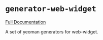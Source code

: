 # `generator-web-widget`

[Full Documentation](https://web-widget.js.org/)

A set of yeoman generators for web-widget.
